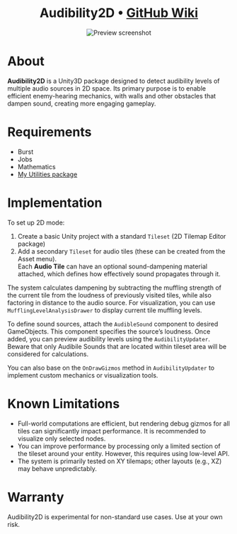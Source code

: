 <div align="center">
  <h1>Audibility2D • <a href="https://github.com/H1M4W4R1/AudibilitySystem-Unity3D/wiki">GitHub Wiki</a></h1>
  <img src="https://github.com/H1M4W4R1/AudibilitySystem-Unity3D/blob/master/Images/screenshot.png" alt="Preview screenshot"/>
</div>

# About
**Audibility2D** is a Unity3D package designed to detect audibility levels of multiple audio sources in 2D space. Its primary purpose is to enable efficient enemy-hearing mechanics, with walls and other obstacles that dampen sound, creating more engaging gameplay.

# Requirements
* Burst
* Jobs
* Mathematics
* [My Utilities package](https://github.com/H1M4W4R1/Utilities-Unity3D)

# Implementation
To set up 2D mode:

1. Create a basic Unity project with a standard `Tileset` (2D Tilemap Editor package)
2. Add a secondary `Tileset` for audio tiles (these can be created from the Asset menu).  
   Each **Audio Tile** can have an optional sound-dampening material attached, which defines how effectively sound propagates through it.

The system calculates dampening by subtracting the muffling strength of the current tile from the loudness of previously visited tiles, while also factoring in distance to the audio source. For visualization, you can use `MufflingLevelAnalysisDrawer` to display current tile muffling levels.

To define sound sources, attach the `AudibleSound` component to desired GameObjects. This component specifies the source’s loudness. Once added, you can preview audibility levels using the `AudibilityUpdater`. Beware that only Audibile Sounds that are located within tileset area will be considered for calculations.

You can also base on the `OnDrawGizmos` method in `AudibilityUpdater` to implement custom mechanics or visualization tools.

# Known Limitations
- Full-world computations are efficient, but rendering debug gizmos for all tiles can significantly impact performance. It is recommended to visualize only selected nodes.  
- You can improve performance by processing only a limited section of the tileset around your entity. However, this requires using low-level API.
- The system is primarily tested on XY tilemaps; other layouts (e.g., XZ) may behave unpredictably.

# Warranty
Audibility2D is experimental for non-standard use cases. Use at your own risk.
